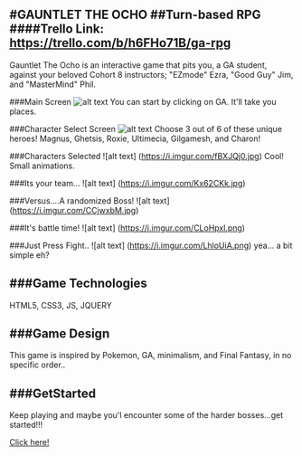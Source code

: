 #GAUNTLET THE OCHO
##Turn-based RPG
####Trello Link: https://trello.com/b/h6FHo71B/ga-rpg
--
Gauntlet The Ocho is an interactive game that pits you, a GA student, against your beloved Cohort 8 instructors; "EZmode" Ezra, "Good Guy" Jim, and "MasterMind" Phil.

###Main Screen
![alt text](https://i.imgur.com/OmipEmj.jpg)
You can start by clicking on GA. It'll take you places. 

###Character Select Screen
![alt text](https://i.imgur.com/0SaxxqL.jpg)
Choose 3 out of 6 of these unique heroes! Magnus, Ghetsis, Roxie, Ultimecia, Gilgamesh, and Charon!

###Characters Selected
![alt text] (https://i.imgur.com/fBXJQj0.jpg)
Cool! Small animations.

###Its your team...
![alt text] (https://i.imgur.com/Kx62CKk.jpg)

###Versus....A randomized Boss!
![alt text] (https://i.imgur.com/CCjwxbM.jpg)

###It's battle time!
![alt text] (https://i.imgur.com/CLoHpxl.png)

###Just Press Fight..
![alt text] (https://i.imgur.com/LhloUiA.png)
yea... a bit simple eh?

###Game Technologies
--
HTML5, CSS3, JS, JQUERY

###Game Design
--
This game is inspired by Pokemon, GA, minimalism, and Final Fantasy, in no specific order..

###GetStarted
--
Keep playing and maybe you'l encounter some of the harder bosses...get started!!! 

[Click here!](http://teembokeem.github.io/project_pokemon/)



